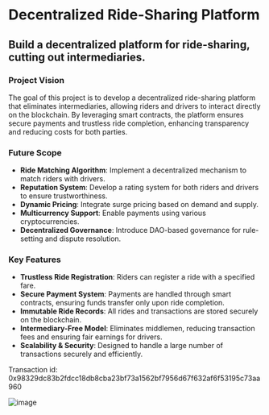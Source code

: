 # Decentralized Ride-Sharing Platform

## Build a decentralized platform for ride-sharing, cutting out intermediaries.

### Project Vision
The goal of this project is to develop a decentralized ride-sharing platform that eliminates intermediaries, allowing riders and drivers to interact directly on the blockchain. By leveraging smart contracts, the platform ensures secure payments and trustless ride completion, enhancing transparency and reducing costs for both parties.

### Future Scope
- **Ride Matching Algorithm**: Implement a decentralized mechanism to match riders with drivers.
- **Reputation System**: Develop a rating system for both riders and drivers to ensure trustworthiness.
- **Dynamic Pricing**: Integrate surge pricing based on demand and supply.
- **Multicurrency Support**: Enable payments using various cryptocurrencies.
- **Decentralized Governance**: Introduce DAO-based governance for rule-setting and dispute resolution.

### Key Features
- **Trustless Ride Registration**: Riders can register a ride with a specified fare.
- **Secure Payment System**: Payments are handled through smart contracts, ensuring funds transfer only upon ride completion.
- **Immutable Ride Records**: All rides and transactions are stored securely on the blockchain.
- **Intermediary-Free Model**: Eliminates middlemen, reducing transaction fees and ensuring fair earnings for drivers.
- **Scalability & Security**: Designed to handle a large number of transactions securely and efficiently.

Transaction id: 0x98329dc83b2fdcc18db8cba23bf73a1562bf7956d67f632af6f53195c73aa960

![image](https://github.com/user-attachments/assets/fc79d28a-3f0b-4bfd-93b3-fe40ce93c218)
